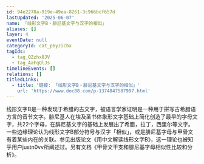 ```yaml
---
id: 94e2278a-919e-49ea-8261-3c966bcf657d
lastUpdated: '2025-06-07'
name: 「线形文字B・腓尼基文字与汉字的相似」
aliases: []
layer: 4
eventDate: null
categoryId: cat_p6yJicbx
tagIds:
  - tag_QZzhx8JV
  - tag_AaFqQlJs
timelineEvents: []
relations: []
titledLinks:
  - title: '链接: 「线形文字B・腓尼基文字与汉字的相似」'
    url: 'https://www.doc88.com/p-1374847587997.html'
---
```

线形文字B是一种发现于希腊的古文字，被语言学家证明是一种用于拼写古希腊语方言的音节文字。腓尼基人在埃及圣书体象形文字基础上简化创造了最早的字母文字，共22个字母，在腓尼基文字的基础上发展出了希腊，拉丁，西里尔等文字。一些边缘理论认为线形文字B部分符号与汉字「相似」，或是腓尼基字母与甲骨文有着某些内在的关联。参见出版论文《用中文解读线形文字B》，这一理论也被知乎用户justn0vv所阐述过。另有文档《甲骨文干支和腓尼基字母相似性比较和分析》。
